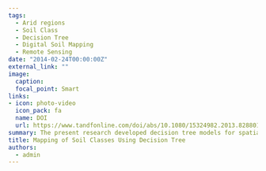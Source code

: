 ```yaml
---
tags:
  - Arid regions
  - Soil Class
  - Decision Tree
  - Digital Soil Mapping
  - Remote Sensing
date: "2014-02-24T00:00:00Z"
external_link: ""
image:
  caption: 
  focal_point: Smart
links:
- icon: photo-video
  icon_pack: fa
  name: DOI
  url: https://www.tandfonline.com/doi/abs/10.1080/15324982.2013.828801
summary: The present research developed decision tree models for spatial prediction of soil classes in a 720 km2 area located in an arid region of central Iran, where traditional soil survey methods are difficult to undertake.
title: Mapping of Soil Classes Using Decision Tree
authors: 
  - admin
---
```


